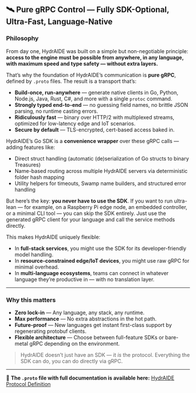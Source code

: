 ## 🛰️ Pure gRPC Control — Fully SDK-Optional, Ultra-Fast, Language-Native

### Philosophy

From day one, HydrAIDE was built on a simple but non-negotiable principle:
**access to the engine must be possible from anywhere, in any language, with maximum speed and type safety — without extra layers.**

That’s why the foundation of HydrAIDE’s communication is **pure gRPC**, defined by `.proto` files.
The result is a transport that’s:

* **Build-once, run-anywhere** — generate native clients in Go, Python, Node.js, Java, Rust, C#, and more with a single `protoc` command.
* **Strongly typed end-to-end** — no guessing field names, no brittle JSON parsing, no runtime casting errors.
* **Ridiculously fast** — binary over HTTP/2 with multiplexed streams, optimized for low-latency edge and IoT scenarios.
* **Secure by default** — TLS-encrypted, cert-based access baked in.

HydrAIDE’s Go SDK is a **convenience wrapper** over these gRPC calls — adding features like:

* Direct struct handling (automatic (de)serialization of Go structs to binary Treasures)
* Name-based routing across multiple HydrAIDE servers via deterministic folder hash mapping
* Utility helpers for timeouts, Swamp name builders, and structured error handling

But here’s the key: **you never have to use the SDK**.
If you want to run ultra-lean — for example, on a Raspberry Pi edge node, an embedded controller, or a minimal CLI tool — you can skip the SDK entirely.
Just use the generated gRPC client for your language and call the service methods directly.

This makes HydrAIDE uniquely flexible:

* In **full-stack services**, you might use the SDK for its developer-friendly model handling.
* In **resource-constrained edge/IoT devices**, you might use raw gRPC for minimal overhead.
* In **multi-language ecosystems**, teams can connect in whatever language they’re productive in — with no translation layer.

---

### Why this matters

* **Zero lock-in** — Any language, any stack, any runtime.
* **Max performance** — No extra abstractions in the hot path.
* **Future-proof** — New languages get instant first-class support by regenerating protobuf clients.
* **Flexible architecture** — Choose between full-feature SDKs or bare-metal gRPC depending on the environment.

> HydrAIDE doesn’t just have an SDK — it *is* the protocol.
> Everything the SDK can do, you can do directly via gRPC.

---

📄 **The `.proto` file with full documentation is available here:** [HydrAIDE Protocol Definition](../../proto/hydraide.proto)
